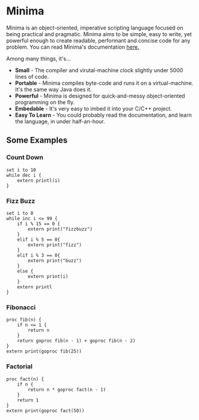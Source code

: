# Minima
Minima is an object-oriented, imperative scripting language focused on being practical and pragmatic. Minima aims to be simple, easy to write, yet powerful enough to create readable, performant and concise code for any problem. You can read Minima's documentation [here.](https://github.com/TheRealMichaelWang/minima/wiki)

Among many things, it's...
* **Small** - The compiler and virutal-machine clock slightly under 5000 lines of code. 
* **Portable** - Minima compiles byte-code and runs it on a virtual-machine. It's the same way Java does it.
* **Powerful** - Minima is designed for quick-and-messy object-oriented programming on the fly. 
* **Embedable** - It's very easy to imbed it into your C/C++ project.
* **Easy To Learn** - You could probably read the documentation, and learn the language, in under half-an-hour.

## Some Examples

### Count Down 
```
set i to 10
while dec i {
	extern printl(i)
}
```

### Fizz Buzz
```
set i to 0
while inc i <= 99 {
	if i % 15 == 0 {
		extern print("fizzbuzz")
	}
	elif i % 5 == 0{
		extern print("fizz")
	}
	elif i % 3 == 0{
		extern print("buzz")
	}
	else {
		extern print(i)
	}
	extern printl
}
```

### Fibonacci
```
proc fib(n) {
	if n <= 1 {
		return n
	}
	return goproc fib(n - 1) + goproc fib(n - 2)
}
extern print(goproc fib(25))
```

### Factorial
```
proc fact(n) {
	if n {
		return n * goproc fact(n - 1)
	}
	return 1
}
extern print(goproc fact(50))
```
